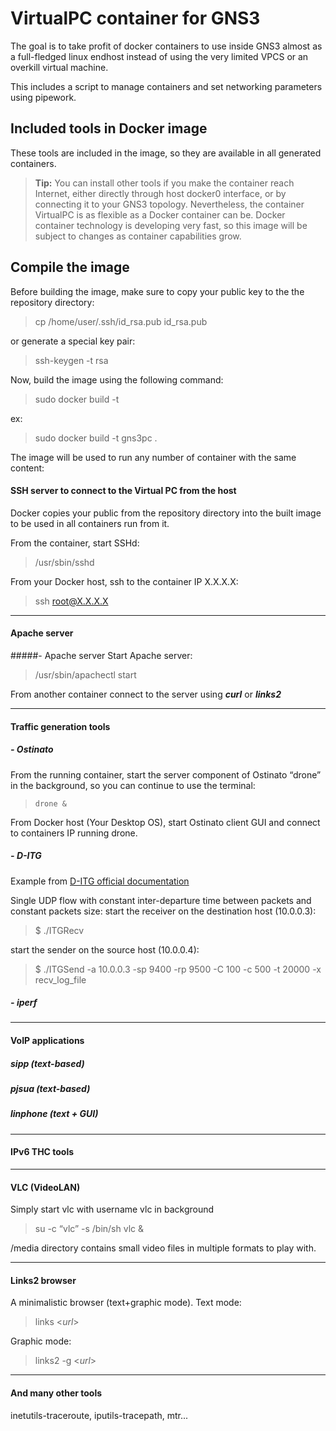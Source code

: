 VirtualPC container for GNS3
=======================

The goal is to take profit of docker containers to use inside GNS3 almost as a full-fledged linux endhost instead of
using the very limited VPCS or an overkill virtual machine.

This includes a script to manage containers and set networking parameters using pipework.

Included tools in Docker image
------------------------------
These tools are included in the image, so they are available in all generated containers.

> **Tip:** You can install other tools if you make the container reach Internet, either directly through host docker0 interface, or by connecting it to your GNS3 
topology.
> Nevertheless, the container VirtualPC is as flexible as a Docker container can be. 
Docker container technology is developing very fast, so this image will be subject to changes as container capabilities grow.


Compile the image 
-------------
Before building the image, make sure to copy your public key to the the repository directory:

> cp /home/user/.ssh/id_rsa.pub id_rsa.pub

or generate a special key pair:

> ssh-keygen -t rsa


Now, build the image using the following command:

> sudo docker build -t <image-tag> <location-of-Dockerfile>

ex:

>sudo docker build -t gns3pc .

The image will be used to run any number of container with the same content:

#### <i class="icon-folder-open"></i> SSH server to connect to the Virtual PC from the host
Docker copies your public from the repository directory into the built image to be used in all containers run from it.

From the container, start SSHd: 

> /usr/sbin/sshd

From your Docker host, ssh to the container IP X.X.X.X: 

> ssh root@X.X.X.X



------------------------------
#### <i class="icon-folder-open"></i> Apache server
#####- Apache server 
Start Apache server:

> /usr/sbin/apachectl start

From another container connect to the server using ***curl*** or ***links2***

-------------
#### <i class="icon-folder-open"></i> Traffic generation tools
##### **- Ostinato**
From the running container, start the server component of Ostinato “drone” in the background, so you can 
continue to use the terminal: 
>     drone &

From Docker host (Your Desktop OS), start Ostinato client GUI and connect to containers IP running drone.
##### - **D-ITG**
Example from [D-ITG official documentation](http://traffic.comics.unina.it/software/ITG/manual/index.html#SECTION00051000000000000000)

Single UDP flow with constant inter-departure time between packets and constant packets size:
start the receiver on the destination host (10.0.0.3):
>$ ./ITGRecv

start the sender on the source host (10.0.0.4):

>$ ./ITGSend -a 10.0.0.3 -sp 9400 -rp 9500 -C 100 -c 500 -t 20000 -x recv_log_file


##### - **iperf**

-------------
#### <i class="icon-folder-open"></i> VoIP applications
##### **sipp (text-based)**
##### **pjsua (text-based)**
##### **linphone (text + GUI)**

-------------
#### <i class="icon-folder-open"></i> IPv6 THC tools


-------------
#### <i class="icon-folder-open"></i> VLC (VideoLAN)
Simply start vlc with username vlc in background 

> su -c “vlc” -s /bin/sh vlc &

/media directory contains small video files in multiple formats to play with.

-------------
#### <i class="icon-folder-open"></i> Links2 browser
A minimalistic browser (text+graphic mode).
Text mode: 

> links <_url_>

Graphic mode: 

> links2 -g <_url_>

-------------
#### <i class=”icon-folder-open”></i> And many other tools
inetutils-traceroute, iputils-tracepath, mtr...
